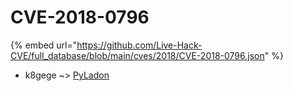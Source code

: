 # CVE-2018-0796
{% embed url="https://github.com/Live-Hack-CVE/full_database/blob/main/cves/2018/CVE-2018-0796.json" %}

* k8gege ~> [PyLadon](https://www.alice-snow.ru/2018/database/cve-2018-0796/pyladon-k8gege)